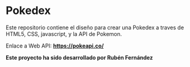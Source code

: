 # Pokedex

Este repositorio contiene el diseño para crear una Pokedex a traves de HTML5, CSS, javascript, y la API de Pokemon.

Enlace a Web API: **https://pokeapi.co/**

**Este proyecto ha sido desarrollado por Rubén Fernández**
